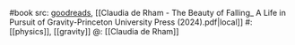#book 
src: [goodreads](https://www.goodreads.com/book/show/199701467-the-beauty-of-falling), [[Claudia de Rham - The Beauty of Falling_ A Life in Pursuit of Gravity-Princeton University Press (2024).pdf|local]] 
#: [[physics]], [[gravity]] 
@: [[Claudia de Rham]] 


